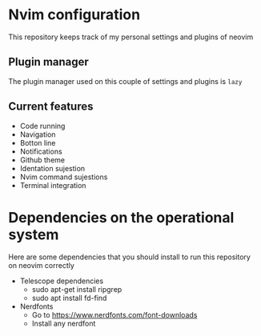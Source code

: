 # Nvim configuration
This repository keeps track of my personal settings and plugins of neovim

## Plugin manager
The plugin manager used on this couple of settings and plugins is `lazy`

## Current features
- Code running
- Navigation
- Botton line
- Notifications
- Github theme
- Identation sujestion
- Nvim command sujestions
- Terminal integration


# Dependencies on the operational system
Here are some dependencies that you should install to run this repository on neovim correctly
- Telescope dependencies
  - sudo apt-get install ripgrep
  - sudo apt install fd-find
- Nerdfonts
  - Go to https://www.nerdfonts.com/font-downloads
  - Install any nerdfont

